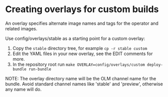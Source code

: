 # Creating overlays for custom builds

An overlay specifies alternate image names and tags for the operator and related images.

Use config/overlays/stable as a starting point for a custom overlay:

1. Copy the `stable` directory tree, for example `cp -r stable custom`
2. Edit the YAML files in your new overlay, see the EDIT comments for more.
3. In the repository root run `make OVERLAY=config/overlays/custom deploy-bundle run-bundle`

NOTE: The overlay directory name will be the OLM channel name for the bundle.
Avoid standard channel names like 'stable' and 'preview', otherwise any name will do.

